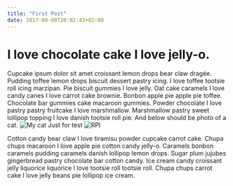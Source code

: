 ```yaml
---
title: "First Post"
date: 2017-09-08T20:02:43+02:00
---
```


# I love chocolate cake I love jelly-o.

Cupcake ipsum dolor sit amet croissant lemon drops bear claw dragée. Pudding toffee lemon drops biscuit dessert pastry icing. I love toffee tootsie roll icing marzipan.
Pie biscuit gummies I love jelly. Oat cake caramels I love candy canes I love carrot cake brownie. Bonbon apple pie apple pie toffee.
Chocolate bar gummies cake macaroon gummies. Powder chocolate I love pastry pastry fruitcake I love marshmallow. Marshmallow pastry sweet lollipop topping I love danish tootsie roll pie. 
And below should be photo of a cat.
![My cat](/img/kotek.JPG)
Just for test
![RPI](/img/rpi-test.png)

Cotton candy bear claw I love tiramisu powder cupcake carrot cake. Chupa chups macaroon I love apple pie cotton candy jelly-o. Caramels bonbon caramels pudding caramels danish lollipop lemon drops.
Sugar plum jujubes gingerbread pastry chocolate bar cotton candy. Ice cream candy croissant jelly liquorice liquorice I love tootsie roll tootsie roll. Chupa chups carrot cake I love jelly beans pie lollipop ice cream.

